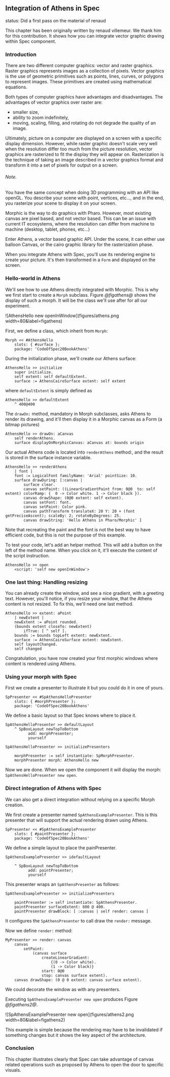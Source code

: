 ## Integration of Athens in Spec

status: Did a first pass on the material of renaud

This chapter has been originally written by renaud villemeur. We thank him for this contribution. It shows how you can integrate vector graphic drawing within Spec component.

### Introduction

There are two different computer graphics: vector and raster graphics. 
Raster graphics represents images as a collection of pixels. Vector graphics 
is the use of geometric primitives such as points, lines, curves, or polygons 
to represent images. These primitives are created using mathematical equations.

Both types of computer graphics have advantages and disadvantages. 
The advantages of vector graphics over raster are:
- smaller size, 
- ability to zoom indefinitely, 
- moving, scaling, filling, and rotating do not degrade the quality of an image.

Ultimately, picture on a computer are displayed on a screen with a specific 
display dimension. However, while raster graphic doesn't scale very well when
the resolution differ too much from the picture resolution, vector graphics
are rasterized to fit the display they will appear on. Rasterization is the 
technique of taking an image described in a vector graphics format and 
transform it into a set of pixels for output on a screen.

###### Note. 
You have the same concept when doing 3D programming with an API like openGL. You describe your scene with point, vertices, etc..., and in the end, you rasterize your scene to display it on your screen.

Morphic is the way to do graphics with Pharo.
However, most existing canvas are pixel based, and not vector based. 
This can be an issue with current IT ecosystems, where the resolution can differ from machine to machine (desktop, tablet, phones, etc...)

Enter Athens, a vector based graphic API. Under the scene, it can either use
balloon Canvas, or the cairo graphic library for the rasterization phase.

When you integrate Athens with Spec, you'll use its rendering engine to 
create your picture. 
It's then transformed in a `Form` and displayed on the screen.

### Hello-world in Athens

We'll see how to use Athens directly integrated with Morphic. 
This is why we first start to create a `Morph` subclass. 
Figure *@figathens@* shows the display of such a morph.
It will be the class we'll use after for all our experiment.

![AthensHello new openInWindow](figures/athens.png width=80&label=figathens)



First, we define a class, which inherit from `Morph`:
```language=Smalltalk
Morph << #AthensHello
	slots: { #surface };
	package: 'CodeOfSpec20BookAthens'
```


During the initialization phase, we'll create our Athens surface:
```language=Smalltalk
AthensHello >> initialize
	super initialize.
	self extent: self defaultExtent.
	surface := AthensCairoSurface extent: self extent
```

where `defaultExtent` is simply defined as
```language=Smalltalk
AthensHello >> defaultExtent
	^ 400@400
```


The `drawOn:` method, mandatory in Morph subclasses, asks Athens to render
its drawing, and it'll then display it in a Morphic canvas as a Form (a bitmap 
pictures)

```language=Smalltalk
AthensHello >> drawOn: aCanvas
	self renderAthens.
	surface displayOnMorphicCanvas: aCanvas at: bounds origin
```


Our actual Athens code is located into `renderAthens` method:, and the result is
stored in the surface instance variable.

```language=Smalltalk
AthensHello >> renderAthens
	| font |
	font := LogicalFont familyName: 'Arial' pointSize: 10.
	surface drawDuring: [:canvas | 
		surface clear. 
		canvas setPaint: ((LinearGradientPaint from: 0@0  to: self extent) colorRamp: {  0 -> Color white. 1 -> Color black }).
		canvas drawShape: (0@0 extent: self extent). 
		canvas setFont: font. 
		canvas setPaint: Color pink.
		canvas pathTransform translateX: 20 Y: 20 + (font getPreciseAscent); scaleBy: 2; rotateByDegrees: 25.
		canvas drawString: 'Hello Athens in Pharo/Morphic' ]
```
Note that recreating the paint and the font is not the best way to have efficient code, but this is not the purpose of this example. 

To test your code, let's add an helper method. This will add a button on the left
of the method name. When you click on it, it'll execute the content of the 
script instruction.

```language=Smalltalk
AthensHello >> open
	<script: 'self new openInWindow'>
```





### One last thing: Handling resizing

You can already create the window, and see a nice gradient, with 
a greeting text. However, you'll notice, if you resize your window, that the 
Athens content is not resized. To fix this, we'll need one last method.

```language=Smalltalk
AthensHello >> extent: aPoint
	| newExtent |
	newExtent := aPoint rounded.
	(bounds extent closeTo: newExtent)
		ifTrue: [ ^ self ].
	bounds := bounds topLeft extent: newExtent.
	surface := AthensCairoSurface extent: newExtent.
	self layoutChanged.
	self changed
```


Congratulation, you have now created your first morphic windows where content
is rendered using Athens. 


### Using your morph with Spec

First we create a presenter to illustrate it but you could do it in one of yours. 

```
SpPresenter << #SpAthensHelloPresenter
	slots: { #morphPresenter };
	package: 'CodeOfSpec20BookAthens'
```

We define a basic layout so that Spec knows where to place it. 

```
SpAthensHelloPresenter >> defaultLayout
	^ SpBoxLayout newTopToBottom
		  add: morphPresenter;
		  yourself
```

```
SpAthensHelloPresenter >> initializePresenters

	morphPresenter := self instantiate: SpMorphPresenter.
	morphPresenter morph: AthensHello new
```

Now we are done. When we open the component it will display the morph:
`SpAthensHelloPresenter new open`.


### Direct integration of Athens with Spec

We can also get a direct integration without relying on a specific Morph creation. 

We first create a presenter named `SpAthensExamplePresenter`.
This is this presenter that will support the actual rendering drawn using Athens. 


```
SpPresenter << #SpAthensExamplePresenter
	slots: { #paintPresenter };
	package: 'CodeOfSpec20BookAthens'
```
We define a simple layout to place the painPresenter.

```language=Smalltalk
SpAthensExamplePresenter >> idefaultLayout

	^ SpBoxLayout newTopToBottom
		  add: paintPresenter;
		  yourself
```

This presenter wraps an `SpAthensPresenter` as follows: 
```language=Smalltalk
SpAthensExamplePresenter >> initializePresenters

	paintPresenter := self instantiate: SpAthensPresenter.
	paintPresenter surfaceExtent: 600 @ 400.
	paintPresenter drawBlock: [ :canvas | self render: canvas ]
```
It configures the `SpAthensPresenter` to call draw the `render:` message. 


Now we define `render:` method:

```language=Smalltalk
MyPresenter >> render: canvas
    canvas
        setPaint:
            (canvas surface
                createLinearGradient:
                    {(0 -> Color white).
                    (1 -> Color black)}
                start: 0@0
                stop: canvas surface extent).
    canvas drawShape: (0 @ 0 extent: canvas surface extent).
```
We could decorate the window as with any presenters.

Executing `SpAthensExamplePresenter new open` produces Figure *@figathens2@*.

![SpAthensExamplePresenter new open](figures/athens2.png width=80&label=figathens2)

This example is simple because the rendering may have to be invalidated if something changes but it shows the key aspect of the architecture.

### Conclusion

This chapter illustrates clearly that Spec can take advantage of canvas related operations such as proposed by Athens to open 
the door to specific visuals. 


